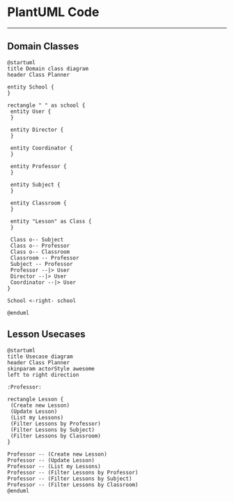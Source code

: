 # PlantUML Code
---

## Domain Classes
<!-- 
https://www.plantuml.com/plantuml/uml/SoWkIImgAStDuKhDAyaigLHm1LC6XWhLN0eAMWgPAI3njChClFJun9AIeioaqf9Ke8okBbWwDp4l9R4alwWIHJA_e2GpFoyn1qcmbiiXDIy5P0y0
-->
```
@startuml
title Domain class diagram
header Class Planner

entity School {
}

rectangle " " as school {
 entity User {
 }

 entity Director {
 }

 entity Coordinator {
 }

 entity Professor {
 }

 entity Subject {
 }

 entity Classroom {
 }

 entity "Lesson" as Class {
 }

 Class o-- Subject
 Class o-- Professor
 Class o-- Classroom
 Classroom -- Professor
 Subject -- Professor
 Professor --|> User
 Director --|> User
 Coordinator --|> User
}

School <-right- school

@enduml
```

## Lesson Usecases
<!-- 
https://www.plantuml.com/plantuml/uml/SoWkIImgAStDuIhEpimhI2nAp5L8J2x9BmekgSn9LKWiJotEpqtbiWejJYsoKj3LjLFG038rkPHy4pFp51nJSZFpb1GIYo4iBYMWd4991b1VGK5EPd9YIMO-H1gY2Qm8OWY4YQPKayiXDIy5v1W0
-->
```
@startuml
title Usecase diagram
header Class Planner
skinparam actorStyle awesome
left to right direction

:Professor:

rectangle Lesson {
 (Create new Lesson)
 (Update Lesson)
 (List my Lessons)
 (Filter Lessons by Professor)
 (Filter Lessons by Subject)
 (Filter Lessons by Classroom)
}

Professor -- (Create new Lesson)
Professor -- (Update Lesson)
Professor -- (List my Lessons)
Professor -- (Filter Lessons by Professor)
Professor -- (Filter Lessons by Subject)
Professor -- (Filter Lessons by Classroom)
@enduml
```